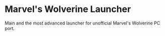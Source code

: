 # Marvel's Wolverine Launcher
Main and the most advanced launcher for unofficial Marvel's Wolverine PC port.
